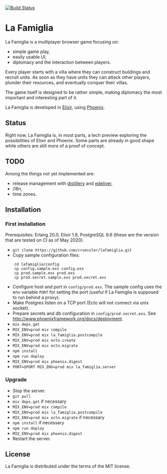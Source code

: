 [![Build Status](https://travis-ci.org/cruessler/lafamiglia.svg?branch=master)](https://travis-ci.org/cruessler/lafamiglia)

# La Famiglia

La Famiglia is a multiplayer browser game focusing on:

- simple game play,
- easily usable UI,
- diplomacy and the interaction between players.

Every player starts with a villa where they can construct buildings and recruit
units. As soon as they have units they can attack other players, plunder their
resources, and eventually conquer their villas.

The game itself is designed to be rather simple, making diplomacy the most
important and interesting part of it.

La Famiglia is developed in [Elixir](http://elixir-lang.org), using
[Phoenix](http://www.phoenixframework.org/).

## Status

Right now, La Famiglia is, in most parts, a tech preview exploring the
possibilities of Elixir and Phoenix. Some parts are already in good shape while
others are still more of a proof of concept.

## TODO

Among the things not yet implemented are:

- release management with [distillery](https://github.com/bitwalker/distillery)
  and [edeliver](https://github.com/boldpoker/edeliver),
- i18n,
- time zones.

## Installation

### First installation

Prerequisites: Erlang 20.0, Elixir 1.8, PostgreSQL 9.6 (these are the version
that are tested on CI as of May 2020).

- `git clone https://github.com/cruessler/lafamiglia.git`
- Copy sample configuration files:
```
    cd lafamiglia/config
    cp config.sample.exs config.exs
    cp prod.sample.exs prod.exs
    cp prod.secret.sample.exs prod.secret.exs
```
- Configure host and port in `config/prod.exs`.
  The sample config uses the env variable `PORT` for setting the port (useful if
  La Famiglia is supposed to run behind a proxy).
- Make Postgres listen on a TCP port (Ecto will not connect via unix socket).
- Prepare secrets and db configuration in `config/prod.secret.exs`.
  See http://www.phoenixframework.org/docs/deployment.
- `mix deps.get`
- `MIX_ENV=prod mix compile`
- `MIX_ENV=prod mix la_famiglia.postcompile`
- `MIX_ENV=prod mix ecto.create`
- `MIX_ENV=prod mix ecto.migrate`
- `npm install`
- `npm run deploy`
- `MIX_ENV=prod mix phoenix.digest`
- `PORT=$PORT MIX_ENV=prod mix la_famiglia.server`

### Upgrade

- Stop the server.
- `git pull`
- `mix deps.get` if necessary
- `MIX_ENV=prod mix compile`
- `MIX_ENV=prod mix la_famiglia.postcompile`
- `MIX_ENV=prod mix ecto.migrate` if necessary
- `npm install` if necessary
- `npm run deploy`
- `MIX_ENV=prod mix phoenix.digest`
- Restart the server.

## License

La Famiglia is distributed under the terms of the MIT license.
